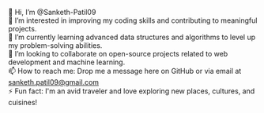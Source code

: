 👋 Hi, I’m @Sanketh-Patil09
<br/>
👀 I’m interested in improving my coding skills and contributing to meaningful projects.
<br/>
🌱 I’m currently learning advanced data structures and algorithms to level up my problem-solving abilities.
<br/>
💞️ I’m looking to collaborate on open-source projects related to web development and machine learning.
<br/>
📫 How to reach me: Drop me a message here on GitHub or via email at sanketh.patil09@gmail.com
<br/>
⚡ Fun fact: I'm an avid traveler and love exploring new places, cultures, and cuisines!



<!---
Sanketh-Patil09/Sanketh-Patil09 is a ✨ special ✨ repository because its `README.md` (this file) appears on your GitHub profile.
You can click the Preview link to take a look at your changes.
--->
